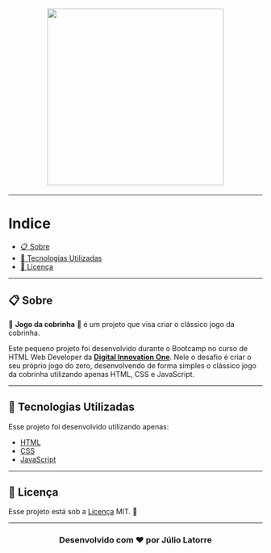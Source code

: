 <h1 align="center">
    <img src="https://i.imgur.com/DmkpPLU.png" width="350">
</h1>

---

# Indice

  - [📋 Sobre](#-sobre)
  - [🚀 Tecnologias Utilizadas](#-tecnologias-utilizadas)
  - [📝 Licença](#-licença)

---

## 📋 Sobre

:snake: **Jogo da cobrinha** :snake: é um projeto que visa criar o clássico jogo da cobrinha.

Este pequeno projeto foi desenvolvido durante o Bootcamp no curso de HTML Web Developer da **[Digital Innovation One](https://web.digitalinnovation.one/)**. Nele o desafio é criar o seu próprio jogo do zero, desenvolvendo de forma simples o clássico jogo da cobrinha utilizando apenas HTML, CSS e JavaScript.

---

## 🚀 Tecnologias Utilizadas

Esse projeto foi desenvolvido utilizando apenas:

- [HTML](https://www.w3schools.com/html/)
- [CSS](https://developer.mozilla.org/pt-BR/docs/Web/CSS)
- [JavaScript](https://www.javascript.com/)

---

## 📝 Licença

Esse projeto está sob a [Licença](https://github.com/Juliolatorre/jogo_da_memoria_dio/blob/master/LICENSE) MIT. :closed_lock_with_key:

---

<h3 align="center"> 
 Desenvolvido com ❤️ por Júlio Latorre 
</h3>